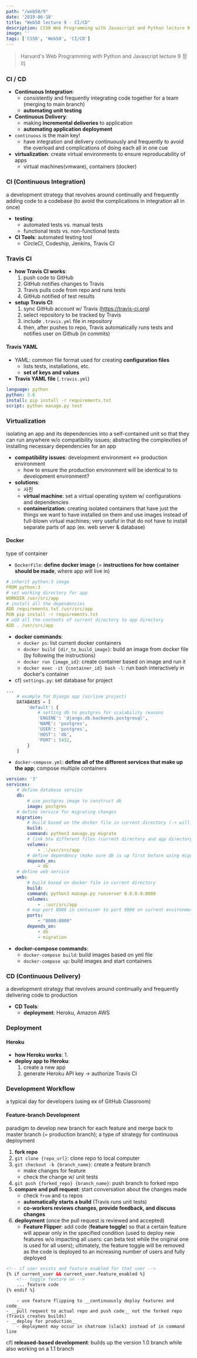 ```yaml
---
path: "/web50/9"
date: '2019-06-18'
title: "Web50 lecture 9 - CI/CD"
description: CS50 Web Programming with Javascript and Python lecture 9 정리
image: ''
tags: ['CS50', 'Web50', 'CI/CD']
---
```

> Harvard's Web Programming with Python and Javascript lecture 9 정리

### CI / CD
- __Continuous Integration__: 
    - consistently and frequently integrating code together for a team (merging to main branch)
    - __automating unit testing__
- __Continuous Delivery__:
    - making __incremental deliveries__ to application
    - __automating application deployment__
- `continuous` is the main key!
    - have integration and delivery continuously and frequently to avoid the overload and complications of doing each all in one cue
- __virtualization__: create virtual environments to ensure reproducability of apps
    - virtual machines(vmware), containers (docker)

### CI (Continuous Integration)
a development strategy that revolves around continually and frequently adding code to a codebase (to avoid the complications in integration all in once)
- __testing__: 
    - automated tests vs. manual tests
    - functional tests vs. non-functional tests 
- __CI Tools__: automated testing tool
    - CircleCI, Codeship, Jenkins, Travis CI

### Travis CI
- __how Travis CI works__:
    1. push code to GitHub
    2. GitHub notifies changes to Travis
    3. Travis pulls code from repo and runs tests
    4. GitHub notified of test results
- __setup Travis CI__:
    1. sync GitHub account w/ Travis (https://travis-ci.org)
    2. select repository to be tracked by Travis
    3. include `.travis.yml` file in repository
    4. then, after pushes to repo, Travis automatically runs tests and notifies user on Github (in commits)

#### Travis YAML
- YAML: common file format used for creating __configuration files__
    - lists tests, installations, etc.
    - __set of keys and values__
- __Travis YAML file__ (`.travis.yml`)
```yml
language: python
python: 3.6
install: pip install -r requirements.txt
script: python manage.py test
```

### Virtualization 
isolating an app and its dependencies into a self-contained unit so that they can run anywhere w/o compatibility issues; abstracting the complexities of installing necessary dependencies for an app
- __compatibility issues__: development environment <-> production environment
    - how to ensure the production environment will be identical to to development environment?
- __solutions__:
    - 사진
    - __virtual machine__: set a virtual operating system w/ configurations and dependencies
    - __containerization__: creating isolated containers that have just the things we want to have installed on them and use images instead of full-blown virtual machines; very useful in that do not have to install separate parts of app (ex. web server & database)

#### Docker
type of container 
- `DockerFile`: __define docker image__ (= __instructions for how container should be made__, where app will live in)
```yml
# inherit python:3 image
FROM python:3
# set working directory for app
WORKDIR /usr/src/app
# install all the dependencies
ADD requirements.txt /usr/src/app
RUN pip install -r requirements.txt
# add all the contents of current directory to app directory
ADD . /usr/src/app
```
- __docker commands__:
    - `docker ps`: list current docker containers
    - `docker build {dir_to_build_image}`: build an  image from docker file (by following the instructions)
    - `docker run {image_id}`: create container based on image and run it
    - `docker exec -it {container_id} bash -l`: run bash interactively in docker's container
- cf) `settings.py`: set database for project
```python
...
    # example for Django app (airline project)
    DATABASES = [
        'default': {
            # setting db to postgres for scalability reasons
            'ENGINE': 'django.db.backends.postgresql',
            'NAME': 'postgres',
            'USER': 'postgres',
            'HOST': 'db',
            'PORT': 5432,
        }
    ]
```
- `docker-compose.yml`: __define all of the different services that make up the app__; compose multiple containers
```yml
version: '3'
services:
    # define database service
    db:
        # use postgres image to construct db
        image: postgres
    # define service for migrating changes
    migration:
        # build based on the docker file in current directory (-> will tell how to install all dependencies)
        build: .
        command: python3 manage.py migrate
        # link btw different files (current directory and app directory)
        volumes:
            - .:/usr/src/app
        # define dependency (make sure db is up first before using migration service)
        depends_on:
            - db
    # define web service
    web:
        # build based on docker file in current directory
        build: .
        command: python3 manage.py runserver 0.0.0.0:8000
        volumes:
            - .:usr/src/app
        # map port 8000 in container to port 8000 on current environment (computer)
        ports:
            - "8000:8000"
        depends_on:
            - db
            - migration
```
- __docker-compose commands__:
    - `docker-compose build`: build images based on yml file
    - `docker-compose up`: build images and start containers

### CD (Continuous Delivery)
a development strategy that revolves around continually and frequently delivering code to production
- __CD Tools__: 
    - __deployment__: Heroku, Amazon AWS

### Deployment

#### Heroku

- __how Heroku works__:
    1. 
- __deploy app to Heroku__:
    1. create a new app
    2. generate Heroku API key -> authorize Travis CI

### Development Workflow
a typical day for developers (using ex of GitHub Classroom)

#### Feature-branch Development
paradigm to develop new branch for each feature and merge back to master branch (= production branch); a type of strategy for continuous deployment
1. __fork repo__
2. `git clone {repo_url}`: clone repo to local computer
3. `git checkout -b {branch_name}`: create a feature branch
    - make changes for feature 
    - check the change w/ unit tests
4. `git push {forked_repo} {branch_name}`: push branch to forked repo
5. __compare and pull request__: start conversation about the changes made
    - check `from` and `to` repos
    - __automatically starts a build__ (Travis runs unit tests)
    - __co-workers reviews changes, provide feedback, and discuss changes__
6. __deployment__ (once the pull request is reviewed and accepted)
    - __Feature Flipper__: add code (__feature toggle__) so that a certain feature will appear only in the specified condition (used to deploy new features w/o impacting all users: can beta test while the original one is used for all users); ultimately, the feature toggle will be removed as the code is deployed to an increasing number of users and fully deployed
```html
<!-- if user exists and feature enabled for that user -->
{% if current_user && current_user.feature_enabled %}
    <!-- toggle feature on -->
    ... feature code
{% endif %}
```
        - use feature flipping to __continuously deploy features and code__
    - __pull request to actual repo and push code__ not the forked repo (Travis creates builds)
    - __deploy for production__
        - deployment may occur in chatroom (slack) instead of in command line

cf) __released-based development__: builds up the version 1.0 branch while also working on a 1.1 branch
